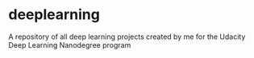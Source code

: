# deeplearning
A repository of all deep learning projects created by me for the Udacity Deep Learning Nanodegree program
